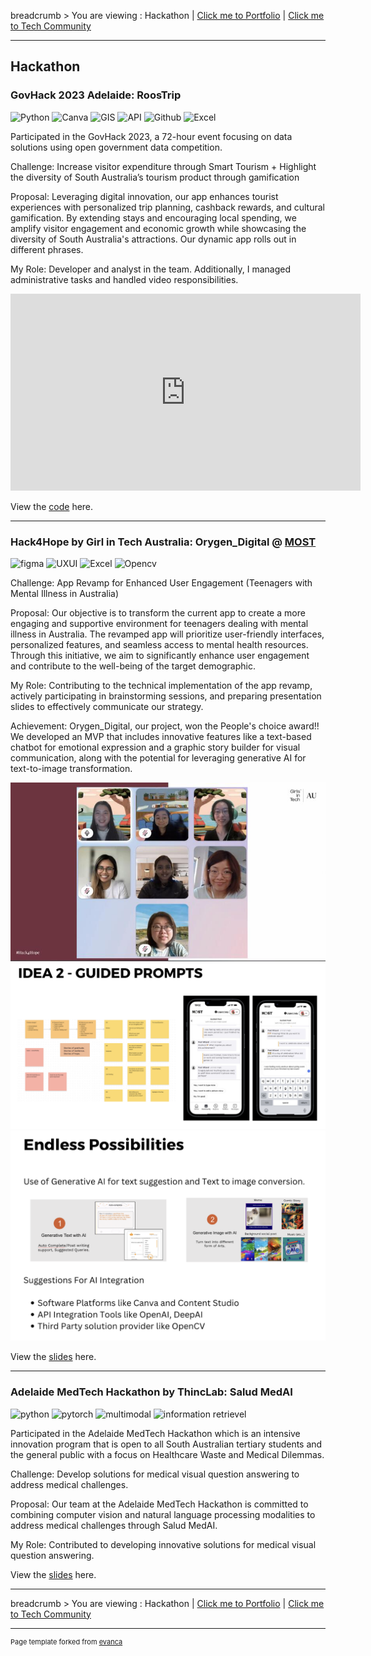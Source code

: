 breadcrumb > You are viewing : Hackathon | [Click me to Portfolio](/index.md) | [Click me to Tech Community](/Community.md)

---

## Hackathon 

### GovHack 2023 Adelaide: RoosTrip

![Python](https://img.shields.io/badge/Python-white?logo=python)
![Canva](https://img.shields.io/badge/Canva-white?logo=canva)
![GIS](https://img.shields.io/badge/gis-white)
![API](https://img.shields.io/badge/api-white)
![Github](https://img.shields.io/badge/github-white?logo=github)
![Excel](https://img.shields.io/badge/Excel-green?logo=microsoft-excel)

Participated in the GovHack 2023, a 72-hour event focusing on data solutions using open government data competition.

Challenge: Increase visitor expenditure through Smart Tourism + Highlight the diversity of South Australia’s tourism product through gamification

Proposal: Leveraging digital innovation, our app enhances tourist experiences with personalized trip planning, cashback rewards, and cultural gamification. By extending stays and encouraging local spending, we amplify visitor engagement and economic growth while showcasing the diversity of South Australia's attractions. Our dynamic app rolls out in different phrases.

My Role: Developer and analyst in the team. Additionally, I managed administrative tasks and handled video responsibilities.

<iframe width="560" height="315" src="https://www.youtube.com/embed/EjiI16aQEPI?si=uyHbDSV90_Yjwsw_" title="YouTube video player" frameborder="0" allow="accelerometer; autoplay; clipboard-write; encrypted-media; gyroscope; picture-in-picture; web-share" allowfullscreen></iframe>

View the [code](/gov_hack_2023) here. 

---

### Hack4Hope by Girl in Tech Australia: Orygen_Digital @ [MOST](https://www.orygen.org.au/Clinical-Care/Clinical-services/most/hellomost#:~:text=MOST%20is%20available%20to%20young,headspace%20centre%20or%20specialist%20service.)

![figma](https://img.shields.io/badge/figma-white?logo=figma)
![UXUI](https://img.shields.io/badge/UXUI-white)
![Excel](https://img.shields.io/badge/Excel-green?logo=microsoft-excel)
![Opencv](https://img.shields.io/badge/Opencv-white)

Challenge: App Revamp for Enhanced User Engagement (Teenagers with Mental Illness in Australia) 

Proposal: Our objective is to transform the current app to create a more engaging and supportive environment for teenagers dealing with mental illness in Australia. The revamped app will prioritize user-friendly interfaces, personalized features, and seamless access to mental health resources. Through this initiative, we aim to significantly enhance user engagement and contribute to the well-being of the target demographic.

My Role: Contributing to the technical implementation of the app revamp, actively participating in brainstorming sessions, and preparing presentation slides to effectively communicate our strategy.

Achievement: Orygen_Digital, our project, won the People's choice award!! We developed an MVP that includes innovative features like a text-based chatbot for emotional expression and a graphic story builder for visual communication, along with the potential for leveraging generative AI for text-to-image transformation.

![Our awesome group](images/1697422610153.jpg)
![hack_orygen](images/hack_orygen.jpg)
![hack_orygen1](images/hack_orygen1.jpg)

View the [slides](/pdf/Team_Orygen.pdf) here.

---

### Adelaide MedTech Hackathon by ThincLab: Salud MedAI

![python](https://img.shields.io/badge/python-white?logo=python)
![pytorch](https://img.shields.io/badge/pytorch-white?logo=pytorch)
![multimodal](https://img.shields.io/badge/multimodal-white)
![information retrievel](https://img.shields.io/badge/information--retrievel-white)

Participated in the Adelaide MedTech Hackathon which is an intensive innovation program that is open to all South Australian tertiary students and the general public with a focus on Healthcare Waste and Medical Dilemmas.

Challenge: Develop solutions for medical visual question answering to address medical challenges.

Proposal: Our team at the Adelaide MedTech Hackathon is committed to combining computer vision and natural language processing modalities to address medical challenges through Salud MedAI.

My Role: Contributed to developing innovative solutions for medical visual question answering.

View the [slides](/pdf/Salud_MedAI.pdf) here. 

---
breadcrumb > You are viewing : Hackathon | [Click me to Portfolio](/index.md) | [Click me to Tech Community](/Community.md)


---
<p style="font-size:11px">Page template forked from <a href="https://github.com/evanca/quick-portfolio">evanca</a></p>
<!-- Remove above link if you don't want to attribute -->
